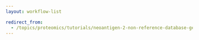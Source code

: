 ```yaml
---
layout: workflow-list

redirect_from:
  - /topics/proteomics/tutorials/neoantigen-2-non-reference-database-generation/workflows/
---
```

